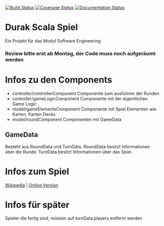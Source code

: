 [![Build Status](https://travis-ci.org/Defkil/htwg-scala-durak.svg?branch=master)](https://travis-ci.org/Defkil/htwg-scala-durak)
[![Coverage Status](https://coveralls.io/repos/github/Defkil/htwg-scala-durak/badge.svg?branch=master)](https://coveralls.io/github/Defkil/htwg-scala-durak?branch=master)
[![Documentation Status](https://readthedocs.org/projects/ansicolortags/badge/?version=latest)](https://defkil.github.io/htwg-scala-durak/master/docs/)

# Durak Scala Spiel

Ein Projekt für das Modul Software Engineering

###  Review bitte erst ab Montag, der Code muss noch aufgeräumt werden

# Infos zu den Components
* controller/controllerComponent Componente zum ausführen der Runden
* controller/gameLogicComponent Componente mit der eigentlichen Game Logic
* model/gameElementsComponent Componente mit Spiel Elementen wie Karten, Karten Decks
* model/roundComponent Componenten mit GameData

## GameData
Besteht aus RoundData und TurnData.
RoundData besitzt Informationen über die Runde. TurnData besitzt Informationen über das Spiel.
# Infos zum Spiel

[Wikipedia](https://de.wikipedia.org/wiki/Durak_(Kartenspiel)) |
[Online Version](https://durak.hlop.de/)

# Infos für später
Spieler die fertig sind, müssen auf turnData.players entfernt werden